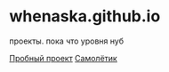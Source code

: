 # whenaska.github.io
проекты. пока что уровня нуб

[Пробный проект](https://whenaska.github.io/bootstrap/src/ "Пробный проект")
[Самолётик](https://whenaska.github.io/samoletic/src/ "Самолётик")
